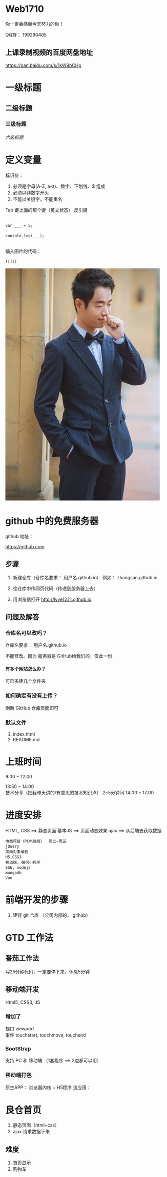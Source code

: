 # Web1710


你一定会感谢今天努力的你！

QQ群： 199290405

## 上课录制视频的百度网盘地址

https://pan.baidu.com/s/1kW9bCHp



# 一级标题
## 二级标题
### 三级标题
###### 六级标题

# 定义变量


标识符：
1. 必须是字母(A-Z, a-z)、数字、下划线、$ 组成
2. 必须以非数字开头 
3. 不能以关键字，不能重名


Tab 键上面的那个键（英文状态） 反引键 

```

var ___ = 5;

console.log(___);


```

插入图片的代码：

```
![]()
```

![](1.jpg)


# github 中的免费服务器

github 地址：

https://github.com

## 步骤

1. 新建仓库（仓库名要求： 用户名.github.io）
				例如： zhangsan.github.io

2. 往仓库中传网页代码（传递到服务器上去）

3. 用浏览器打开 http://lvye1221.github.io


## 问题及解答

### 仓库名可以改吗？

仓库名要求： 用户名.github.io

不能修改。因为 服务器是 GitHub给我们的，仅此一份

#### 有多个网站怎么办？
可已多建几个文件夹


### 如何确定有没有上传？

刷新 GitHub 仓库页面即可

### 默认文件
1. index.html
2. README.md


# 上班时间

9:00 ~ 12:00

13:50 ~ 14:00    
	技术分享（把我昨天讲的/有意思的技术知识点）
	2~5分钟间
14:00 ~ 17:00


# 进度安排

HTML, CSS  ==> 静态页面
基本JS  ==> 页面动态效果
ajax ==> 从后端去获取数据


```
电商项目（PC电脑端）  周二~周五
jQuery
面向对象编程
H5,CSS3
移动端, 微信小程序
ES6, nodejs
mongodb
Vue

```


# 前端开发的步骤

1. 建好 git 仓库 （公司内部的， github）




# GTD 工作法 

## 番茄工作法

写25分钟代码，一定要停下来，休息5分钟


## 移动端开发
Html5, CSS3, JS

### 增加了
视口			viewport	
事件			touchstart, touchmove, touchend

### BootStrap
支持 PC 和 移动端    （1套程序 ==> 2边都可以用）


### 移动端打包
原生APP：  浏览器内核 + H5程序
流应用： 


# 良仓首页

1. 静态页面（html+css）
2. ajax 请求数据下来

## 难度
1. 首页显示
2. 购物车


